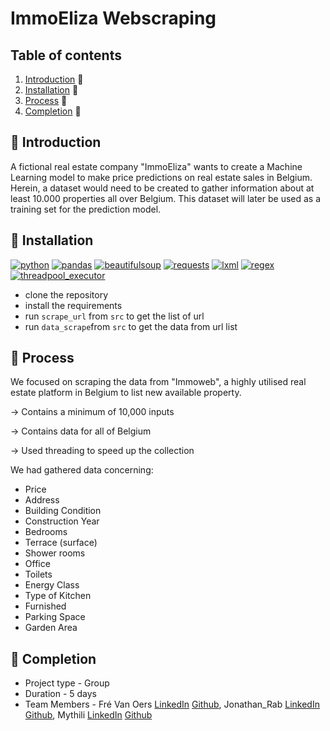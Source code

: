 # ImmoEliza Webscraping
## Table of contents
1. [Introduction](#introduction) 📌
2. [Installation](#installation) 🔧  
3. [Process](#process) 🚀
4. [Completion](#completion) 🏁

<a name="introduction"></a>
## 📌 Introduction

A fictional real estate company "ImmoEliza" wants to create a Machine Learning model to make price predictions on real estate sales in Belgium. Herein, a dataset would need to be created to gather information about at least 10.000 properties all over Belgium. This dataset will later be used as a training set for the prediction model.

<a name="installation"></a>
## 🔧 Installation

[![python](https://img.shields.io/badge/python-3.12.0-green)](https://www.python.org/downloads/)
[![pandas](https://img.shields.io/badge/pandas-1.3.5-yellow)](https://pandas.pydata.org/pandas-docs/version/1.3/getting_started/install.html)
[![beautifulsoup](https://img.shields.io/badge/Beautifulsoup-4.12.2-orange)](https://pypi.org/project/beautifulsoup4/)
[![requests](https://img.shields.io/badge/requests-2.31.0-red)](https://pypi.org/project/requests/)
[![lxml](https://img.shields.io/badge/lxml-4.3.9-blue)](https://pypi.org/project/lxml/)
[![regex](https://img.shields.io/badge/regex-indigo)](https://pypi.org/project/regex/)
[![threadpool_executor](https://img.shields.io/badge/threadpool_executor-0.2.2-purple)](https://pypi.org/project/ThreadPoolExecutorPlus/)

* clone the repository
* install the requirements
* run `scrape_url` from `src` to get the list of url
* run `data_scrape`from `src` to get the data from url list 

<a name="process"></a>
## 🚀 Process

We focused on scraping the data from "Immoweb", a highly utilised real estate platform in Belgium to list new available property.

-> Contains a minimum of 10,000 inputs

-> Contains data for all of Belgium

-> Used threading to speed up the collection

We had gathered data concerning:
* Price
* Address
* Building Condition
* Construction Year
* Bedrooms
* Terrace (surface)
* Shower rooms
* Office
* Toilets
* Energy Class
* Type of Kitchen
* Furnished
* Parking Space
* Garden Area

<a name="completion"></a>
## 🏁 Completion

- Project type  -  Group
- Duration  -  5 days
- Team Members  -  Fré Van Oers [LinkedIn](https://www.linkedin.com/in/frevanoers/) [Github](https://github.com/DeFre),
                  Jonathan_Rab [LinkedIn](https://www.linkedin.com/in/jonathan-rabbi/) [Github](https://github.com/JonathanRabbi), 
                  Mythili [LinkedIn](https://www.linkedin.com/in/mythili-aug/) [Github](https://github.com/MythiliPalanisamy)
              
                            

